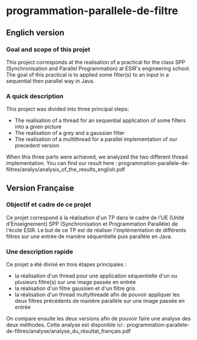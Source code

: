 # programmation-parallele-de-filtre

## Englich version

### Goal and scope of this projet

This project corresponds at the realisation of a practical for the class SPP (Synchronisation and Parallel Programmation) at ESIR's engineering school.
The goal of this practical is to applied some filter(s) to an input in a sequential then parallel way in Java.

### A quick description

This project was divided into three principal steps:

- The realisation of a thread for an sequential application of some filters into a given picture
- The realisation of a grey and a gaussian filter
- The realisation of a multithread for a parallel implementation of our precedent version

When this three parts were achieved, we analyzed the two different thread implementation. You can find our result here : programmation-parallele-de-filtres/analys/analysis_of_the_results_english.pdf

## Version Française

### Objectif et cadre de ce projet

Ce projet correspond à la réalisation d'un TP dans le cadre de l'UE (Unité d'Enseignement) SPP (Synchronisation et Programmation Parallèle) de l'école ESIR.
Le but de ce TP est de réaliser l'implémentation de différents filtres sur une entrée de manière séquentielle puis parallèle en Java.

### Une description rapide

Ce projet a été divisé en trois étapes principales :

- la réalisation d'un thread pour une application séquentielle d'un ou plusieurs filtre(s) sur une image passée en entrée
- la réalisation d'un filtre gaussien et d'un filtre gris 
- la réalisation d'un thread multythreadé afin de pouvoir appliquer les deux filtres précédents de manière parallèle sur une image passée en entrée

On compare ensuite les deux versions afin de pouvoir faire une analyse des deux méthodes. Cette analyse est disponible ici : programmation-parallele-de-filtres/analyse/analyse_du_résultat_français.pdf
